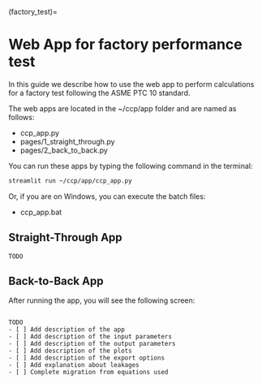 (factory_test)=
# Web App for factory performance test

In this guide we describe how to use the web app to perform calculations for a factory test following the ASME PTC 10 standard.

The web apps are located in the ~/ccp/app folder and are named as follows:
 - ccp_app.py
 - pages/1_straight_through.py
 - pages/2_back_to_back.py

You can run these apps by typing the following command in the terminal:

```bash
streamlit run ~/ccp/app/ccp_app.py
```

Or, if you are on Windows, you can execute the batch files:
 - ccp_app.bat

## Straight-Through App

```{note}
TODO
```

## Back-to-Back App

After running the app, you will see the following screen:

```{image} ../_static/img/back_to_back_app.png
```

```{note}
TODO
- [ ] Add description of the app
- [ ] Add description of the input parameters
- [ ] Add description of the output parameters
- [ ] Add description of the plots
- [ ] Add description of the export options
- [ ] Add explanation about leakages
- [ ] Complete migration from equations used 
```